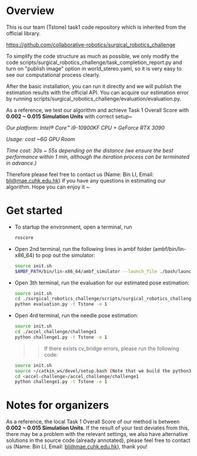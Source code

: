 # Overview
This is our team (Tstone) task1 code repository which is inherited from the official library.

https://github.com/collaborative-robotics/surgical_robotics_challenge

To simplify the code structure as much as possible, we only modify the code scripts/surgical_robotics_challenge/task_completion_report.py and turn on "publish image" option in world_stereo.yaml, so it is very easy to see our computational process clearly.

After the basic installation, you can run it directly and we will publish the estimation results with the official API.
You can acquire our estimation error by running scripts/surgical_robotics_challenge/evaluation/evaluation.py.

As a reference, we test our algorithm and achieve Task 1 Overall Score with **0.002 ~ 0.015 Simulation Units** with correct setup~

*Our platform: Intel® Core™ i9-10900KF CPU + GeForce RTX 3090*

*Usage: cost ~6G GPU Room*

*Time cost: 30s ~ 55s depending on the distance (we ensure the best performance within 1 min, although the iteration process can be terminated in advance.)*

Therefore please feel free to contact us (Name: Bin LI, Email: [bli@mae.cuhk.edu.hk](bli@mae.cuhk.edu.hk)) if you have any questions in estimating our algorithm. Hope you can enjoy it ~


# Get started
- To startup the environment, open a terminal, run
    ```bash
    roscore
    ```
- Open 2nd terminal, run the following lines in ambf folder (ambf/bin/lin-x86_64) to pop out the simulator:
  ```bash
  source init.sh
  $AMBF_PATH/bin/lin-x86_64/ambf_simulator --launch_file ./bash/launch_modified.yaml -l 0,1,3,4,14,15 -p 200 -t 1 --override_max_comm_freq 120
  ```
- Open 3th terminal, run the evaluation for our estimated pose estimation:
  ```bash
  source init.sh
  cd ./surgical_robotics_challenge/scripts/surgical_robotics_challenge/evaluation/
  python evaluation.py -t Tstone -e 1
  ```

- Open 4rd terminal, run the needle pose estimation:
  ```bash
  source init.sh
  cd ./accel_challenge/challenge1
  python challenge1.py -t Tstone -e 1
  ```
  >>If there exists cv_bridge errors, please run the following code:
    ```bash
    source init.sh
    source ~/catkin_ws/devel/setup.bash (Note that we build the python3 version cv_bridge in ~/catkin_ws folder)
    cd <accel-challenge>/accel_challenge/challenge1
    python challenge1.py -t Tstone -e 1
    ```


# Notes for organizers
As a reference, the local Task 1 Overall Score of our method is between **0.002 ~ 0.015 Simulation Units**.
If the result of your test deviates from this, there may be a problem with the relevant settings, we also have alternative solutions in the source code (already annotated), please feel free to contact us (Name: Bin LI, Email: bli@mae.cuhk.edu.hk), thank you!

[comment]: <> (-------------------------------------------------------------------------------------------------)

[comment]: <> (# Surgical Robotics Challenge)

[comment]: <> (For more information regarding the challenge, please visit https://collaborative-robotics.github.io/surgical-robotics-challenge/challenge-2021.html)

[comment]: <> (# [Discussions Forum]&#40;https://github.com/collaborative-robotics/surgical_robotics_challenge/discussions&#41;)

[comment]: <> (Please checkout the [Discussions Tab]&#40;https://github.com/collaborative-robotics/surgical_robotics_challenge/discussions&#41; for asking questions, posting suggestions, connecting with the community and for keeping up to date with the challenge.)

[comment]: <> (# 1. Install AMBF and ROS Prerequisites)

[comment]: <> (Make sure that the correct version of ROS is installed and sourced on your system. For streaming the image and depth data out of AMBF, please also install the following ROS packages)

[comment]: <> (- cv_bridge)

[comment]: <> (- image_transport)

[comment]: <> (```bash)

[comment]: <> (apt-get install ros-<version>-cv-bridge ros-<version>-image-transport)

[comment]: <> (```)

[comment]: <> (Then, clone, build and source AMBF's `ambf-2.0` branch.)


[comment]: <> (https://github.com/WPI-AIM/ambf/tree/ambf-2.0)

[comment]: <> (First time cloning:)

[comment]: <> (```bash)

[comment]: <> (git clone https://github.com/WPI-AIM/ambf.git)

[comment]: <> (cd ambf)

[comment]: <> (git checkout -b ambf-2.0 origin/ambf-2.0)

[comment]: <> (```)

[comment]: <> (In case there are updates to AMBF, you can simply update your local copy by:)

[comment]: <> (```bash)

[comment]: <> (git pull)

[comment]: <> (```)

[comment]: <> (Don't forget to build the repo using the instructions on AMBF's Readme)

[comment]: <> (# 2. Clone this repo to your local machine OR use a Dockerfile)

[comment]: <> (#### Option 1: &#40;Clone repo to your local machine&#41;)

[comment]: <> (  Please refer to [README]&#40;./scripts/README.md&#41; in the [scripts]&#40;./scripts&#41; folder for instructions on installing the Python package for system-wide access.)

[comment]: <> (#### Option 2: &#40;Use Dockerfile&#41;)

[comment]: <> (  You can alternatively use Dockerfiles to create Docker images by following the instructions here:)

[comment]: <> (  https://github.com/collaborative-robotics/docker_surgical_robotics_challenge)


[comment]: <> (# 3. Running the simulation)

[comment]: <> (  The simulation is spawned in AMBF with the launch file and AMBF Description Format &#40;ADF&#41; files from this repo:)

[comment]: <> (  The `ambf_simulator` binary resides in `ambf/bin/lin-x86_64`. You should be in that directory before running the commands below. Alternatively, you can create a symlink to this binary.)

[comment]: <> (  ```bash)

[comment]: <> (  ./ambf_simulator --launch_file <surgical_robotics_challenge>/launch.yaml -l 0,1,3,4,14,15 -p 120 -t 1 --override_max_comm_freq 120)

[comment]: <> (  ```)

[comment]: <> (  This is an example of what the scene should look like &#40;minus the motions of the PSM, Needle etc.&#41;:)

[comment]: <> (  <p align="center">)

[comment]: <> (  <img src=Media/figure_eight.gif width="480"/>)

[comment]: <> (  </p>)

[comment]: <> (  To launch a different scene with just the needle &#40;without any thread&#41;, you can run:)

[comment]: <> (  ```bash)

[comment]: <> (  ./ambf_simulator --launch_file <surgical_robotics_challenge>/launch.yaml -l 0,1,3,4,13,14 -p 200 -t 1 --override_max_comm_freq 120)

[comment]: <> (  ```)

[comment]: <> (  And this is what the scene should now look like:)

[comment]: <> (  <p align="center">)

[comment]: <> (  <img src=Media/neede_without_thread.gif width="480"/>)

[comment]: <> (  </p>)


[comment]: <> (### 3a. The launch file:)

[comment]: <> (  To understand the launch file, visit the following link:)

[comment]: <> (  https://github.com/WPI-AIM/ambf/wiki/Selecting-Robots)

[comment]: <> (### 3b. Simulated Cameras)

[comment]: <> (  The simulated camera&#40;s&#41; is defined in the World file &#40;[`world_stereo.yaml`]&#40;./ADF/world/world_stereo.yaml&#41;&#41; which is set in the [`launch.yaml`]&#40;./launch.yaml&#41; file.)

[comment]: <> (  To enable the camera&#40;s&#41; to publish the scene image or depth data, follow the instructions on this page:)

[comment]: <> (  https://github.com/WPI-AIM/ambf/wiki/Camera-feed-and-depth-camera)

[comment]: <> (### 3c. Camera Coordinate frames)

[comment]: <> (  To better understand the different camera coordinate frames and the difference between the AMBF and the Opencv camera convention, please refer to [camera_convention.md]&#40;./docs/camera_conventions.md&#41;)

[comment]: <> (### 3c. Resetting the Simulation)

[comment]: <> (  You can press `CTRL+R` to reset the rigid bodies in simulation, and `CTRL+V` to reset the camera pose if you changed it with the mouse.)

[comment]: <> (### 3d. Launch Arguments:)

[comment]: <> (  The launch arguments provided above e.g. &#40;`-l 0,1,3,4,14,15 -p 200 -t 1`&#41; define the launch file, the list of ADF files to load, simulation frequency and time-stepping technique. For a full list of arguments, please refer to this link:)

[comment]: <> (  https://github.com/WPI-AIM/ambf/wiki/Command-Line-Arguments)


[comment]: <> (# 4. Interacting with Simulated Robots using Python Scripts:)

[comment]: <> (Please take a look at the scripts in the [`scripts`]&#40;./scripts&#41; folder:)


[comment]: <> (# 5. Controlling via Input Devices)

[comment]: <> (The code in the scripts folder allows the dVRK MTMs or Geomagic Touch / Phantom Omni to control the simulated PSMs.)

[comment]: <> (With the simulation already running, run the `dvrk-ros` application for the `dVRK MTMs` or the ROS application for the `Geomagic Touch/Phantom Omni`. You can find the relevant code for them here:)

[comment]: <> (**a. https://github.com/jhu-dvrk/dvrk-ros** &#40;dvrk-ros&#41;)

[comment]: <> (**b. https://github.com/WPI-AIM/ros_geomagic** &#40;geomagic_touch/phantom_omni&#41;)

[comment]: <> (Then run one of the corresponding python scripts:)

[comment]: <> (**a. scripts/surgical_robotics_challenge/teleoperation/mtm_multi_psm_control.py** &#40;For MTMs&#41;)

[comment]: <> (**b. scripts/surgical_robotics_challenge/geomagic_multi_psm_control.py** &#40;For Geomagic Touch/Phantom Omni&#41;)

[comment]: <> (Refer to the `README` in the scripts folder for further information)

[comment]: <> (# 6. Citation)

[comment]: <> (If you find this work useful, please cite it as:)

[comment]: <> (```bibtex)

[comment]: <> (@article{munawar2022open,)

[comment]: <> (  title={Open Simulation Environment for Learning and Practice of Robot-Assisted Surgical Suturing},)

[comment]: <> (  author={Munawar, Adnan and Wu, Jie Ying and Fischer, Gregory S and Taylor, Russell H and Kazanzides, Peter},)

[comment]: <> (  journal={IEEE Robotics and Automation Letters},)

[comment]: <> (  volume={7},)

[comment]: <> (  number={2},)

[comment]: <> (  pages={3843--3850},)

[comment]: <> (  year={2022},)

[comment]: <> (  publisher={IEEE})

[comment]: <> (})

[comment]: <> (```)
